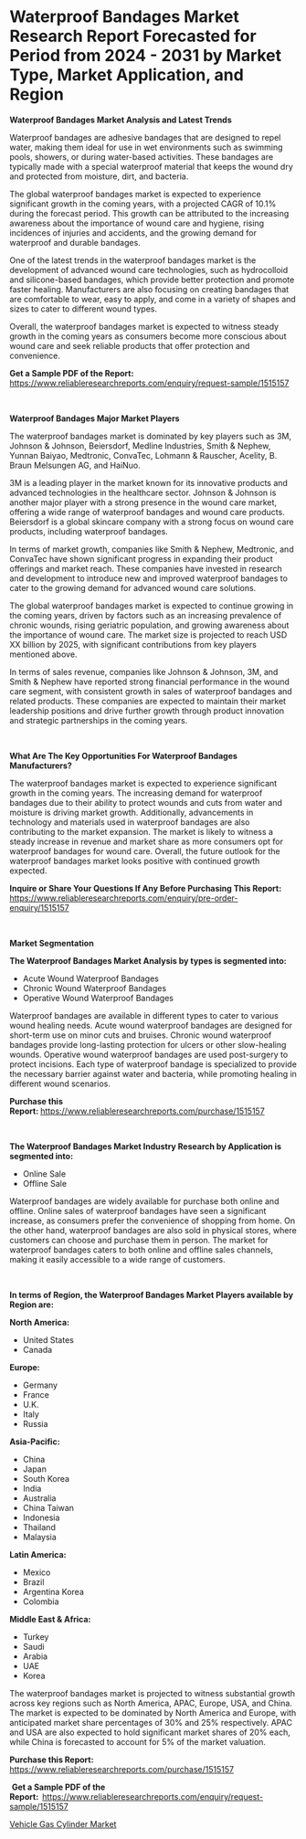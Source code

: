 <p><h1>Waterproof Bandages Market Research Report Forecasted for Period from 2024 -  2031 by Market Type, Market Application, and Region</h1></p><p><strong>Waterproof Bandages Market Analysis and Latest Trends</strong></p>
<p><p>Waterproof bandages are adhesive bandages that are designed to repel water, making them ideal for use in wet environments such as swimming pools, showers, or during water-based activities. These bandages are typically made with a special waterproof material that keeps the wound dry and protected from moisture, dirt, and bacteria.</p><p>The global waterproof bandages market is expected to experience significant growth in the coming years, with a projected CAGR of 10.1% during the forecast period. This growth can be attributed to the increasing awareness about the importance of wound care and hygiene, rising incidences of injuries and accidents, and the growing demand for waterproof and durable bandages.</p><p>One of the latest trends in the waterproof bandages market is the development of advanced wound care technologies, such as hydrocolloid and silicone-based bandages, which provide better protection and promote faster healing. Manufacturers are also focusing on creating bandages that are comfortable to wear, easy to apply, and come in a variety of shapes and sizes to cater to different wound types.</p><p>Overall, the waterproof bandages market is expected to witness steady growth in the coming years as consumers become more conscious about wound care and seek reliable products that offer protection and convenience.</p></p>
<p><strong>Get a Sample PDF of the Report:&nbsp;</strong> <a href="https://www.reliableresearchreports.com/enquiry/request-sample/1515157">https://www.reliableresearchreports.com/enquiry/request-sample/1515157</a></p>
<p>&nbsp;</p>
<p><strong>Waterproof Bandages Major Market Players</strong></p>
<p><p>The waterproof bandages market is dominated by key players such as 3M, Johnson & Johnson, Beiersdorf, Medline Industries, Smith & Nephew, Yunnan Baiyao, Medtronic, ConvaTec, Lohmann & Rauscher, Acelity, B. Braun Melsungen AG, and HaiNuo.</p><p>3M is a leading player in the market known for its innovative products and advanced technologies in the healthcare sector. Johnson & Johnson is another major player with a strong presence in the wound care market, offering a wide range of waterproof bandages and wound care products. Beiersdorf is a global skincare company with a strong focus on wound care products, including waterproof bandages.</p><p>In terms of market growth, companies like Smith & Nephew, Medtronic, and ConvaTec have shown significant progress in expanding their product offerings and market reach. These companies have invested in research and development to introduce new and improved waterproof bandages to cater to the growing demand for advanced wound care solutions.</p><p>The global waterproof bandages market is expected to continue growing in the coming years, driven by factors such as an increasing prevalence of chronic wounds, rising geriatric population, and growing awareness about the importance of wound care. The market size is projected to reach USD XX billion by 2025, with significant contributions from key players mentioned above.</p><p>In terms of sales revenue, companies like Johnson & Johnson, 3M, and Smith & Nephew have reported strong financial performance in the wound care segment, with consistent growth in sales of waterproof bandages and related products. These companies are expected to maintain their market leadership positions and drive further growth through product innovation and strategic partnerships in the coming years.</p></p>
<p>&nbsp;</p>
<p><strong>What Are The Key Opportunities For Waterproof Bandages Manufacturers?</strong></p>
<p><p>The waterproof bandages market is expected to experience significant growth in the coming years. The increasing demand for waterproof bandages due to their ability to protect wounds and cuts from water and moisture is driving market growth. Additionally, advancements in technology and materials used in waterproof bandages are also contributing to the market expansion. The market is likely to witness a steady increase in revenue and market share as more consumers opt for waterproof bandages for wound care. Overall, the future outlook for the waterproof bandages market looks positive with continued growth expected.</p></p>
<p><strong>Inquire or Share Your Questions If Any Before Purchasing This Report:</strong> <a href="https://www.reliableresearchreports.com/enquiry/pre-order-enquiry/1515157">https://www.reliableresearchreports.com/enquiry/pre-order-enquiry/1515157</a></p>
<p>&nbsp;</p>
<p><strong>Market Segmentation</strong></p>
<p><strong>The Waterproof Bandages Market Analysis by types is segmented into:</strong></p>
<p><ul><li>Acute Wound Waterproof Bandages</li><li>Chronic Wound Waterproof Bandages</li><li>Operative Wound Waterproof Bandages</li></ul></p>
<p><p>Waterproof bandages are available in different types to cater to various wound healing needs. Acute wound waterproof bandages are designed for short-term use on minor cuts and bruises. Chronic wound waterproof bandages provide long-lasting protection for ulcers or other slow-healing wounds. Operative wound waterproof bandages are used post-surgery to protect incisions. Each type of waterproof bandage is specialized to provide the necessary barrier against water and bacteria, while promoting healing in different wound scenarios.</p></p>
<p><strong>Purchase this Report:&nbsp;</strong><a href="https://www.reliableresearchreports.com/purchase/1515157">https://www.reliableresearchreports.com/purchase/1515157</a></p>
<p>&nbsp;</p>
<p><strong>The Waterproof Bandages Market Industry Research by Application is segmented into:</strong></p>
<p><ul><li>Online Sale</li><li>Offline Sale</li></ul></p>
<p><p>Waterproof bandages are widely available for purchase both online and offline. Online sales of waterproof bandages have seen a significant increase, as consumers prefer the convenience of shopping from home. On the other hand, waterproof bandages are also sold in physical stores, where customers can choose and purchase them in person. The market for waterproof bandages caters to both online and offline sales channels, making it easily accessible to a wide range of customers.</p></p>
<p>&nbsp;</p>
<p><strong>In terms of Region, the Waterproof Bandages Market Players available by Region are:</strong></p>
<p>
    <p> <strong> North America: </strong>
        <ul>
            <li>United States</li>
            <li>Canada</li>
        </ul>
        </p> 
    <p> <strong> Europe: </strong>
        <ul>
            <li>Germany</li>
            <li>France</li>
            <li>U.K.</li>
            <li>Italy</li>
            <li>Russia</li>
        </ul>
        </p> 
    <p> <strong> Asia-Pacific: </strong>
        <ul>
            <li>China</li>
            <li>Japan</li>
            <li>South Korea</li>
            <li>India</li>
            <li>Australia</li>
            <li>China Taiwan</li>
            <li>Indonesia</li>
            <li>Thailand</li>
            <li>Malaysia</li>
        </ul>
        </p> 
    <p> <strong> Latin America: </strong>
        <ul>
            <li>Mexico</li>
            <li>Brazil</li>
            <li>Argentina Korea</li>
            <li>Colombia</li>
        </ul>
        </p> 
    <p> <strong> Middle East & Africa: </strong>
        <ul>
            <li>Turkey</li>
            <li>Saudi</li>
            <li>Arabia</li>
            <li>UAE</li>
            <li>Korea</li>
        </ul>
    </p>
    </p>
<p><p>The waterproof bandages market is projected to witness substantial growth across key regions such as North America, APAC, Europe, USA, and China. The market is expected to be dominated by North America and Europe, with anticipated market share percentages of 30% and 25% respectively. APAC and USA are also expected to hold significant market shares of 20% each, while China is forecasted to account for 5% of the market valuation.</p></p>
<p><strong>Purchase this Report: </strong><a href="https://www.reliableresearchreports.com/purchase/1515157">https://www.reliableresearchreports.com/purchase/1515157</a></p>
<p>&nbsp;<strong>Get a Sample PDF of the Report:&nbsp;&nbsp;</strong><a href="https://www.reliableresearchreports.com/enquiry/request-sample/1515157">https://www.reliableresearchreports.com/enquiry/request-sample/1515157</a></p>
<p><strong></strong></p>
<p><p><a href="https://gamy-alyssum-396.notion.site/Vehicle-Gas-Cylinder-Market-Size-Global-Industry-Overview-Market-Segmentation-and-Forecast-2024-t-14cb9876a6a444d2b6a130dbd9c4a84e">Vehicle Gas Cylinder Market</a></p></p>